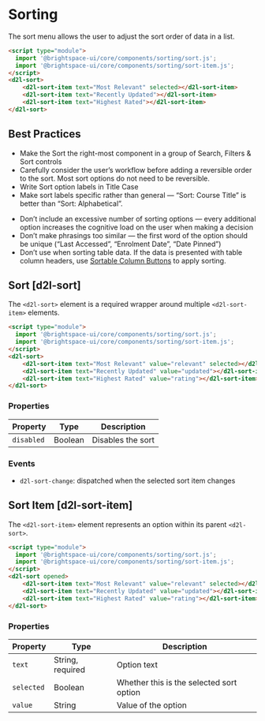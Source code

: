 # Sorting

The sort menu allows the user to adjust the sort order of data in a list.

<!-- docs: demo align:flex-start autoOpen:true autoSize:false size:medium -->
```html
<script type="module">
  import '@brightspace-ui/core/components/sorting/sort.js';
  import '@brightspace-ui/core/components/sorting/sort-item.js';
</script>
<d2l-sort>
	<d2l-sort-item text="Most Relevant" selected></d2l-sort-item>
	<d2l-sort-item text="Recently Updated"></d2l-sort-item>
	<d2l-sort-item text="Highest Rated"></d2l-sort-item>
</d2l-sort>
```

## Best Practices

<!-- docs: start best practices -->
<!-- docs: start dos -->
* Make the Sort the right-most component in a group of Search, Filters & Sort controls
* Carefully consider the user’s workflow before adding a reversible order to the sort. Most sort options do not need to be reversible.
* Write Sort option labels in Title Case
* Make sort labels specific rather than general — “Sort: Course Title” is better than “Sort: Alphabetical”.
<!-- docs: end dos -->

<!-- docs: start donts -->
* Don’t include an excessive number of sorting options — every additional option increases the cognitive load on the user when making a decision
* Don’t make phrasings too similar — the first word of the option should be unique (“Last Accessed”, “Enrolment Date”, “Date Pinned”)
* Don’t use when sorting table data. If the data is presented with table column headers, use [Sortable Column Buttons](../table#d2l-table-col-sort-button) to apply sorting.
<!-- docs: end donts -->
<!-- docs: end best practices -->

## Sort [d2l-sort]

The `<d2l-sort>` element is a required wrapper around multiple `<d2l-sort-item>` elements.

<!-- docs: demo code properties name:d2l-sort sandboxTitle:'Sort' align:flex-start autoSize:false size:medium -->
```html
<script type="module">
  import '@brightspace-ui/core/components/sorting/sort.js';
  import '@brightspace-ui/core/components/sorting/sort-item.js';
</script>
<d2l-sort>
	<d2l-sort-item text="Most Relevant" value="relevant" selected></d2l-sort-item>
	<d2l-sort-item text="Recently Updated" value="updated"></d2l-sort-item>
	<d2l-sort-item text="Highest Rated" value="rating"></d2l-sort-item>
</d2l-sort>
```

<!-- docs: start hidden content -->
### Properties

| Property | Type | Description |
|---|---|---|
| `disabled` | Boolean | Disables the sort |

### Events

- `d2l-sort-change`: dispatched when the selected sort item changes
<!-- docs: end hidden content -->

## Sort Item [d2l-sort-item]

The `<d2l-sort-item>` element represents an option within its parent `<d2l-sort>`.

<!-- docs: demo code properties name:d2l-sort-item sandboxTitle:'Sort Item' align:flex-start autoSize:false size:medium -->
```html
<script type="module">
  import '@brightspace-ui/core/components/sorting/sort.js';
  import '@brightspace-ui/core/components/sorting/sort-item.js';
</script>
<d2l-sort opened>
	<d2l-sort-item text="Most Relevant" value="relevant" selected></d2l-sort-item>
	<d2l-sort-item text="Recently Updated" value="updated"></d2l-sort-item>
	<d2l-sort-item text="Highest Rated" value="rating"></d2l-sort-item>
</d2l-sort>
```

<!-- docs: start hidden content -->
### Properties

| Property | Type | Description |
|---|---|---|
| `text` | String, required | Option text |
| `selected` | Boolean | Whether this is the selected sort option |
| `value` | String | Value of the option |
<!-- docs: end hidden content -->
